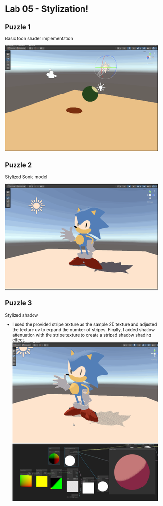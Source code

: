# Lab 05 - Stylization!
## Puzzle 1
Basic toon shader implementation

![](img/puzzle1.gif)

## Puzzle 2
Stylized Sonic model

![](img/puzzle2.gif)

## Puzzle 3
Stylized shadow
- I used the provided stripe texture as the sample 2D texture and adjusted the texture uv to expand the number of stripes. Finally, I added shadow attenuation with the stripe texture to create a striped shadow shading effect.
![](img/puzzle3.gif)
![](img/shadowNode.png)
